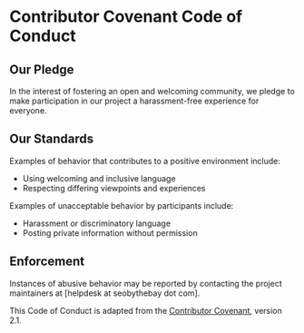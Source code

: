 # Contributor Covenant Code of Conduct

## Our Pledge
In the interest of fostering an open and welcoming community, we pledge to make participation in our project a harassment-free experience for everyone.

## Our Standards
Examples of behavior that contributes to a positive environment include:
- Using welcoming and inclusive language
- Respecting differing viewpoints and experiences

Examples of unacceptable behavior by participants include:
- Harassment or discriminatory language
- Posting private information without permission

## Enforcement
Instances of abusive behavior may be reported by contacting the project maintainers at [helpdesk at seobythebay dot com].

This Code of Conduct is adapted from the [Contributor Covenant](https://www.contributor-covenant.org/), version 2.1.
